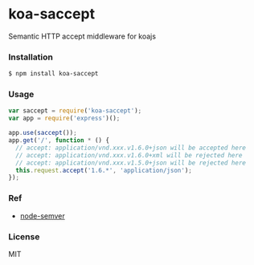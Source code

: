 
koa-saccept
=================

Semantic HTTP accept middleware for koajs

### Installation

```sh
$ npm install koa-saccept
```

### Usage

```js
var saccept = require('koa-saccept');
var app = require('express')();

app.use(saccept());
app.get('/', function * () {
  // accept: application/vnd.xxx.v1.6.0+json will be accepted here
  // accept: application/vnd.xxx.v1.6.0+xml will be rejected here
  // accept: application/vnd.xxx.v1.5.0+json will be rejected here
  this.request.accept('1.6.*', 'application/json');
});
```

### Ref

* [node-semver](https://github.com/npm/node-semver)

### License

MIT
